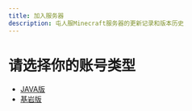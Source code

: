 ```yaml
---
title: 加入服务器
description: 屯人服Minecraft服务器的更新记录和版本历史
---
```


# 请选择你的账号类型

- [JAVA版](/guide/join/java.md)
- [基岩版](/guide/join/bedrock.md)
